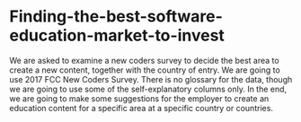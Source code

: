 # Finding-the-best-software-education-market-to-invest

We are asked to examine a new coders survey to decide the best area to create a new content, together with the country of entry. We are going to use 2017 FCC New Coders Survey. There is no glossary for the data, though we are going to use some of the self-explanatory columns only. In the end, we are going to make some suggestions for the employer to create an education content for a specific area at a specific country or countries.
